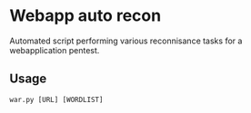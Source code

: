 # Webapp auto recon

Automated script performing various reconnisance tasks for a webapplication pentest.

## Usage

```
war.py [URL] [WORDLIST]
```